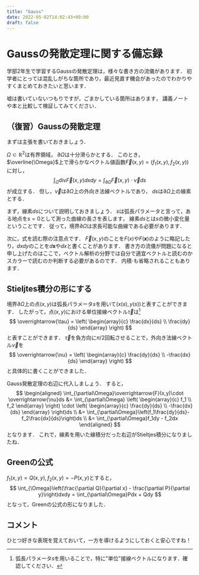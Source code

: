 ```yaml
---
title: "Gauss"
date: 2022-05-02T14:02:43+09:00
draft: false
---
```


# Gaussの発散定理に関する備忘録

学部2年生で学習するGaussの発散定理は，様々な書き方の流儀があります．
初学者にとっては混乱しがちな箇所であり，最近見直す機会があったのでわかりやすくまとめておきたいと思います．

嘘は書いていないつもりですが，ごまかしている箇所はあります，
講義ノートや本と比較して検証してみてください．

## （復習）Gaussの発散定理

まずは主張を書いておきましょう．

$\Omega\subset \mathbb{R}^2$は有界領域，
$\partial\Omega$は十分滑らかとする．
このとき，$\overline{\Omega}$上で滑らかなベクトル値函数$\overrightarrow{F}(x,y)=\left(f_1(x,y), f_2(x,y)\right)$に対し，
$$
\int_{\Omega}\mathrm{div}\overrightarrow{F}(x,y)dxdy
= \int_{\partial\Omega}\overrightarrow{F}(x,y)\cdot \overrightarrow{\nu}ds
$$
が成立する．
但し，$\overrightarrow{\nu}$は$\partial\Omega$上の外向き法線ベクトルであり，
$ds$は$\partial\Omega$上の線素とする．

まず，線素$ds$について説明しておきましょう．
$s$は弧長パラメータと言って，ある地点を$s=0$として測った曲線の長さを表します，
線素$ds$とは$s$の微小変化量ということです．
従って，境界$\partial\Omega$は求長可能な曲線である必要があります．

次に，式を読む際の注意点です．
$\overrightarrow{F}(x,y)$のことを$F(x)$や$F(\bm{x})$のように略記したり，$dxdy$のことを$d\bm{x}$や$dx$と書くことがあります．
書き方の流儀が問題になると申し上げたのはここで，ベクトル解析の分野では自分で適宜ベクトルと読むのかスカラーで読むのか判断する必要があるのです．
内積$\cdot$も省略されることもあります．

## Stieljtes積分の形にする

境界$\partial\Omega$上の点$(x,y)$は弧長パラメータ$s$を用いて$(x(s),y(s))$と表すことができます．
したがって，点$(x,y)$における単位接線ベクトル$\overrightarrow{\tau}$は[^1]
$$
\overrightarrow{\tau} =
\left(
\begin{array}{c}
\frac{dx}{ds} \\
\frac{dy}{ds}
\end{array}
\right)
$$
と表すことができます．
$\overrightarrow{\tau}$を負方向に$\pi/2$回転させることで，外向き法線ベクトル$\overrightarrow{\nu}$を
$$
\overrightarrow{\nu} =
\left(
\begin{array}{c}
\frac{dy}{ds} \\
-\frac{dx}{ds}
\end{array}
\right)
$$
と具体的に書くことができました．

Gauss発散定理の右辺に代入しましょう．
すると，
$$
\begin{aligned}
\int_{\partial\Omega}\overrightarrow{F}(x,y)\cdot \overrightarrow{\nu}ds
&= \int_{\partial\Omega}
\left(
\begin{array}{c}
f_1 \\
f_2
\end{array}
\right)
\cdot
\left(
\begin{array}{c}
\frac{dy}{ds} \\
-\frac{dx}{ds}
\end{array}
\right)ds \\
&= \int_{\partial\Omega}\left(f_1\frac{dy}{ds}-f_2\frac{dx}{ds}\right)ds \\
&= \int_{\partial\Omega}f_1dy - f_2dx
\end{aligned}
$$
となります．
これで，線素を用いた線積分だった右辺がStieltjes積分になりましたね．

## Greenの公式

$f_1(x,y)=Q(x,y),f_2(x,y)=-P(x,y)$とすると，
$$
\int_{\Omega}\left(\frac{\partial Q}{\partial x} - \frac{\partial P}{\partial y}\right)dxdy
= \int_{\partial\Omega}Pdx + Qdy
$$
となって，Greenの公式の形になりました．

## コメント

ひとつ好きな表現を覚えておいて，一方を導けるようにしておくと安心ですね！

[^1]:弧長パラメータ$s$を用いることで，特に"単位"接線ベクトルになります．確認してください．
